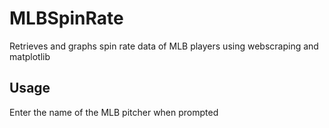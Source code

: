 # MLBSpinRate
Retrieves and graphs spin rate data of MLB players using webscraping and matplotlib

## Usage
Enter the name of the MLB pitcher when prompted
